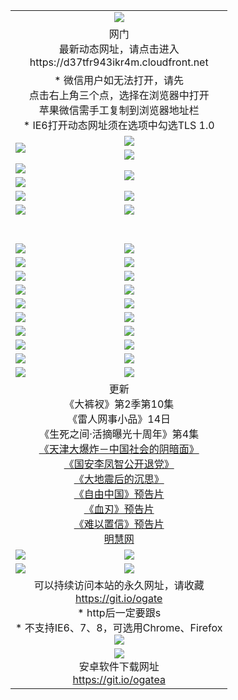 ﻿<table>
  <tr></tr>
  <tr><td colspan=2 align=center><img src="https://cloud.githubusercontent.com/assets/11880933/13434984/f430fae2-e012-11e5-814f-c2df1e82b247.jpg" /></td></tr>
  <tr><td colspan=2 align=center>网门<br>最新动态网址，请点击进入
<br>https://d37tfr943ikr4m.cloudfront.net
    </td>
  </tr>
  <tr>
    <td colspan=2 align=center>* 微信用户如无法打开，请先<br>点击右上角三个点，选择在浏览器中打开<br>苹果微信需手工复制到浏览器地址栏
    <br>* IE6打开动态网址须在选项中勾选TLS 1.0</td>
  </tr>
  <tr>
    <td rowspan=2><a href="https://d37tfr943ikr4m.cloudfront.net/ogUP.aspx?name=11DKC.mp4&list=11DKC" target="_blank"><img src="https://d37tfr943ikr4m.cloudfront.net/Up/11DKC1.jpg" /></a></td> 
    <td><div><a href="https://d37tfr943ikr4m.cloudfront.net/ogUP.aspx?name=LRWS.mp4&list=LRWS" target="_blank"><img src="https://d37tfr943ikr4m.cloudfront.net/Up/LRWS.jpg" /></a></td>
   </tr>
  <tr>
    <td><a href="https://d37tfr943ikr4m.cloudfront.net/ogNiceVedio.aspx" target="_blank"><img src="https://d37tfr943ikr4m.cloudfront.net/Up/11TGKDY.jpg" /></a></td>
  </tr>
  <tr>
    <td><a href="https://d37tfr943ikr4m.cloudfront.net/ogUP.aspx?name=JQR.mp4&count=2" target="_blank"><img src="https://d37tfr943ikr4m.cloudfront.net/Up/JQR.jpg" /></a></td>   
    <td rowspan=2><a href="https://d37tfr943ikr4m.cloudfront.net/ogUP.aspx?name=JP.mp4&count=9" target="_blank"><img src="https://d37tfr943ikr4m.cloudfront.net/Up/JP.jpg" /></td>
  </tr>
  <tr>
    <td><a href="https://d37tfr943ikr4m.cloudfront.net/ogUP.aspx?name=WH.mp4" target="_blank"><img src="https://d37tfr943ikr4m.cloudfront.net/Up/WH.jpg" /></a></td>
  </tr>
  <tr>
    <td><a href="https://d37tfr943ikr4m.cloudfront.net/ogUP.aspx?name=SSZJ.mp4&list=SSZJ" target="_blank"><img src="https://d37tfr943ikr4m.cloudfront.net/Up/SSZJ.jpg" /></a></td>
    <td><a href="https://d37tfr943ikr4m.cloudfront.net/ogUP.aspx?name=1XQK.mp4&count=13" target="_blank"><img src="https://d37tfr943ikr4m.cloudfront.net/Up/1XQK.jpg" /></a</td>
  </tr>
  <tr>
    <td><a href="https://d37tfr943ikr4m.cloudfront.net/ogUP.aspx?name=ZY.mp4&count=2015:16" target="_blank"><img src="https://d37tfr943ikr4m.cloudfront.net/Up/ZY.jpg" /></a</td>
    <td><a href="https://d37tfr943ikr4m.cloudfront.net/ogUP.aspx?name=XTFY.mp4&count=B:2,A:24" target="_blank"><img src="https://d37tfr943ikr4m.cloudfront.net/Up/XTFY.jpg" /></a></td>
  </tr>
  <!--tr>
    <td><a href="https://d37tfr943ikr4m.cloudfront.net/ogUP.aspx?name=1LYF.mp4&count=2" target="_blank"><img src="https://cloud.githubusercontent.com/assets/11880933/13720279/6f16eb48-e83f-11e5-9556-90e9d1e24d09.jpg" /></a></td>
    <td><a href="https://d37tfr943ikr4m.cloudfront.net/ogUP.aspx?name=1ZGC.mp4&count=6" target="_blank"><img src="https://cloud.githubusercontent.com/assets/11880933/13720281/7e0c9044-e83f-11e5-915d-d63d593fef21.jpg" /></a></td>
  </tr>
  <tr>
    <td><a href="https://d37tfr943ikr4m.cloudfront.net/ogUP.aspx?name=1ZKM.mp4&count=3&current=3" target="_blank"><img src="https://cloud.githubusercontent.com/assets/11880933/13720283/858f1954-e83f-11e5-800b-94708d4ce09e.jpg" /></a></td>  
    <td><a href="https://d37tfr943ikr4m.cloudfront.net/ogUP.aspx?name=1WWY.mp4&count=6&current=6" target="_blank"><img src="https://cloud.githubusercontent.com/assets/11880933/13720286/8fb0ffa6-e83f-11e5-8873-bfd1abd9ad97.jpg" /></a></td>
  </tr>
  <tr>
    <td><a href="https://d37tfr943ikr4m.cloudfront.net/ogUP.aspx?name=10JGY.mp4&count=3" target="_blank"><img src="https://cloud.githubusercontent.com/assets/11880933/13720287/99e41986-e83f-11e5-9be2-70cc7ff44cf6.jpg" /></a></td>
    <td><a href="https://d37tfr943ikr4m.cloudfront.net/ogUP.aspx?name=10CYS.mp4&count=2" target="_blank"><img src="https://cloud.githubusercontent.com/assets/11880933/13720292/a531a128-e83f-11e5-88ec-42f8d394e971.jpg" /></a></td>
  </tr-->
  <tr height="40">
  </tr>
  <tr>
    <td><a href="https://d37tfr943ikr4m.cloudfront.net/ogUP.aspx?name=4SQQ.mp4&list=4SQQ" target="_blank"><img src="https://d37tfr943ikr4m.cloudfront.net/Up/4SQQ0.jpg"/></a></td>
    <td><a href="https://d37tfr943ikr4m.cloudfront.net/ogUP.aspx?name=4SHQ.mp4&list=4SHQ" target="_blank"><img src="https://d37tfr943ikr4m.cloudfront.net/Up/4SHQ0.jpg"/></a></td>
  </tr>
  <tr>
    <td><a href="https://d37tfr943ikr4m.cloudfront.net/ogUP.aspx?name=4SZG.mp4&list=4SZG" target="_blank"><img src="https://d37tfr943ikr4m.cloudfront.net/Up/4SZG0.jpg"/></a></td>
    <td><a href="https://d37tfr943ikr4m.cloudfront.net/ogUP.aspx?name=4SDJ.mp4&list=4SDJ" target="_blank"><img src="https://d37tfr943ikr4m.cloudfront.net/Up/4SDJ0.jpg"/></a></td>
  </tr>
  <tr>
    <td><a href="https://d37tfr943ikr4m.cloudfront.net/ogUP.aspx?name=4SGX.mp4&list=4SGX" target="_blank"><img src="https://d37tfr943ikr4m.cloudfront.net/Up/4SGX0.jpg"/></a></td>
    <td><a href="https://d37tfr943ikr4m.cloudfront.net/ogUP.aspx?name=4SHD.mp4&list=4SHD" target="_blank"><img src="https://d37tfr943ikr4m.cloudfront.net/Up/4SHD0.jpg"/></a></td>
  </tr>
  <tr>
    <td><a href="https://d37tfr943ikr4m.cloudfront.net/ogUP.aspx?name=4CTX.mp4&list=4CTX" target="_blank"><img src="https://d37tfr943ikr4m.cloudfront.net/Up/4CTX0.jpg"/></a></td>
    <td><a href="https://d37tfr943ikr4m.cloudfront.net/ogUP.aspx?name=4CWZ.mp4&list=4CWZ" target="_blank"><img src="https://d37tfr943ikr4m.cloudfront.net/Up/4CWZ0.jpg"/></a></td>
  </tr>
  <tr>
    <td><a href="https://d37tfr943ikr4m.cloudfront.net/onUP.aspx?name=https://d1qhweuvr3wm0g.cloudfront.net/" target="_blank"><img src="https://d37tfr943ikr4m.cloudfront.net/Up/0DTW.jpg"/></a></td>
    <td><a href="https://d37tfr943ikr4m.cloudfront.net/onUP.aspx?name=https://d240ns8up8earz.cloudfront.net/acenter/" target="_blank"><img src="https://d37tfr943ikr4m.cloudfront.net/Up/0TDW.jpg" /></a></td>
  </tr>
  <tr>
    <td><a href="https://d37tfr943ikr4m.cloudfront.net/onUP.aspx?name=https://d4508d6vomz2p.cloudfront.net/gb/nsc413.htm" target="_blank"><img src="https://d37tfr943ikr4m.cloudfront.net/Up/0DJY.jpg" /></a></td>
    <td><a href="https://d37tfr943ikr4m.cloudfront.net/onUP.aspx?name=https://d3bxwq7vzudb5l.cloudfront.net/xtr/gb/prog204.html" target="_blank"><img src="https://d37tfr943ikr4m.cloudfront.net/Up/0XTR.jpg" /></a></td>
  </tr>
  <tr>
    <td><a href="https://d37tfr943ikr4m.cloudfront.net/onUP.aspx?name=https://d3aj00iefsmfgc.cloudfront.net/" target="_blank"><img src="https://d37tfr943ikr4m.cloudfront.net/Up/0MHW.jpg" /></a></td>
    <td><a href="https://d37tfr943ikr4m.cloudfront.net/onUP.aspx?name=https://d1sbg9daat0zu5.cloudfront.net/" target="_blank"><img src="https://d37tfr943ikr4m.cloudfront.net/Up/0ZJW.jpg" /></a></td>
  </tr>
  <tr>
    <td><a href="https://d37tfr943ikr4m.cloudfront.net/ogUP.aspx?name=0FG.zip" target="_blank"><img src="https://d37tfr943ikr4m.cloudfront.net/Up/0FG.jpg" /></a></td>
    <td><a href="https://d37tfr943ikr4m.cloudfront.net/ogUP.aspx?name=0FGA.apk" target="_blank"><img src="https://d37tfr943ikr4m.cloudfront.net/Up/0FGA.jpg" /></a></td>
  </tr>
  <tr>
    <td><a href="https://d37tfr943ikr4m.cloudfront.net/ogUP.aspx?name=0U.zip" target="_blank"><img src="https://d37tfr943ikr4m.cloudfront.net/Up/0U.jpg" /></a></td>
    <td><a href="https://d37tfr943ikr4m.cloudfront.net/ogUP.aspx?name=0UA.apk" target="_blank"><img src="https://d37tfr943ikr4m.cloudfront.net/Up/0UA.jpg" /></a></td>
  </tr>
  <tr>
    <td><a href="https://d37tfr943ikr4m.cloudfront.net/ogUP.aspx?name=0iPPOTV.zip" target="_blank"><img src="https://d37tfr943ikr4m.cloudfront.net/Up/0iPPOTV.jpg" /></a></td>
    <td><a href="https://d37tfr943ikr4m.cloudfront.net/ogUP.aspx?name=0iNTD.apk" target="_blank"><img src="https://d37tfr943ikr4m.cloudfront.net/Up/0iNTD.jpg" /></a></td>
  </tr>
  <tr>
    <td colspan=2 align=center>更新<br>
      《大裤衩》第2季第10集<br>
      《雷人网事小品》14日<br>
      《生死之间·活摘曝光十周年》第4集</a><br>
      <a href="https://d37tfr943ikr4m.cloudfront.net/ogUP.aspx?name=4TJDBZ.mp4" target="_blank">《天津大爆炸－中国社会的阴暗面》</a><br>
      <a href="https://d37tfr943ikr4m.cloudfront.net/ogUP.aspx?name=4LFZ.mp4" target="_blank">《国安李凤智公开退党》</a><br>
      <a href="https://d37tfr943ikr4m.cloudfront.net/ogUP.aspx?name=4DDZHDCS.mp4" target="_blank">《大地震后的沉思》</a><br>
      <a href="https://d37tfr943ikr4m.cloudfront.net/ogUP.aspx?name=11ZYZG0.mp4" target="_blank">《自由中国》预告片</a><br>
      <a href="https://d37tfr943ikr4m.cloudfront.net/ogUP.aspx?name=11XR.mp4" target="_blank">《血刃》预告片</a><br>
      <a href="https://d37tfr943ikr4m.cloudfront.net/ogUP.aspx?name=11NYZX.mp4&count=2" target="_blank">《难以置信》预告片</a><br>
      <a href="https://d37tfr943ikr4m.cloudfront.net/onUP.aspx?name=https://www.minghui.org/" target="_blank">明慧网</a></td>
    </td>
  </tr>
  <tr>
    <td><a href="https://d37tfr943ikr4m.cloudfront.net/ogNice.aspx" target="_blank"><img src="https://cloud.githubusercontent.com/assets/11880933/13720378/f84bb392-e841-11e5-8739-815049dd6ff8.jpg" /></a></td>
    <td><a href="https://d37tfr943ikr4m.cloudfront.net/onCO.aspx?ob=600%E4%BA%8B%E7%89%A9&op=%E5%A2%9E%E5%88%A0%E6%94%B9&args=WH1~%23%E7%B1%BB%E5%9E%8B6%E6%96%B0%E9%97%BB%7c%23%E7%B1%BB%E5%9E%8B6%E8%AF%84%E8%AE%BA&mode=" target="_blank"><img src="https://cloud.githubusercontent.com/assets/11880933/13720380/04d76a16-e842-11e5-8833-e627daa88802.jpg" /></a></td> 
  </tr>
  <tr>
    <td><a href="https://d37tfr943ikr4m.cloudfront.net/ogDY.aspx" target="_blank"><img src="https://cloud.githubusercontent.com/assets/11880933/13720384/11817090-e842-11e5-9571-7dc2f1af9f42.jpg" /></a></td>
    <td><a href="https://d37tfr943ikr4m.cloudfront.net/ogST.aspx" target="_blank"><img src="https://cloud.githubusercontent.com/assets/11880933/13720385/1467ea3c-e842-11e5-86df-c96c9a556aaf.jpg" /></a></td> 
  </tr>
  <!--tr>
    <td colspan=2 align=center>
      <微信可扫描以下临时二维码<br/>https://bit.ly/1mBQHW8<br/><a href="https://d37tfr943ikr4m.cloudfront.net/Up/0WMGDL3.png" target="_blank"><img src="https://d37tfr943ikr4m.cloudfront.net/Up/0WMGD3.png"/></a>
  </tr-->
  <tr>
    <td colspan=2 align=center>可以持续访问本站的永久网址，请收藏<br/><a href="https://git.io/ogate" target="_blank">https://git.io/ogate</a><br/>* http后一定要跟s<br/>* 不支持IE6、7、8，可选用Chrome、Firefox<br/><a href="https://d37tfr943ikr4m.cloudfront.net/Up/0WMGDL2.png" target="_blank"><img src="https://d37tfr943ikr4m.cloudfront.net/Up/0WMGD2.png"/></a></td>
  </tr>
  <tr>
    <td colspan=2 align=center><a href="https://d37tfr943ikr4m.cloudfront.net/ogUP.aspx?name=0oGate.apk" target="_blank"><img src="https://cloud.githubusercontent.com/assets/11880933/13720399/75e143ee-e842-11e5-9f0a-1421f423c80f.jpg" /></a><br>安卓软件下载网址<br><a href="https://git.io/ogatea">https://git.io/ogatea</a></td>
  </tr>
  <!--tr>
    <td colspan=2 align=center>可能失效的动态网址
    </td>
  </tr-->
</table>
